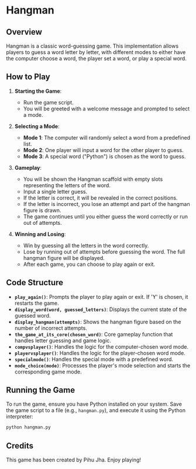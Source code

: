 # Hangman

## Overview
Hangman is a classic word-guessing game. This implementation allows players to guess a word letter by letter, with different modes to either have the computer choose a word, the player set a word, or play a special word.

## How to Play

1. **Starting the Game**:
    - Run the game script.
    - You will be greeted with a welcome message and prompted to select a mode.

2. **Selecting a Mode**:
    - **Mode 1**: The computer will randomly select a word from a predefined list.
    - **Mode 2**: One player will input a word for the other player to guess.
    - **Mode 3**: A special word ("Python") is chosen as the word to guess.

3. **Gameplay**:
    - You will be shown the Hangman scaffold with empty slots representing the letters of the word.
    - Input a single letter guess.
    - If the letter is correct, it will be revealed in the correct positions.
    - If the letter is incorrect, you lose an attempt and part of the hangman figure is drawn.
    - The game continues until you either guess the word correctly or run out of attempts.

4. **Winning and Losing**:
    - Win by guessing all the letters in the word correctly.
    - Lose by running out of attempts before guessing the word. The full hangman figure will be displayed.
    - After each game, you can choose to play again or exit.

## Code Structure

- **`play_again()`**: Prompts the player to play again or exit. If 'Y' is chosen, it restarts the game.
- **`display_word(word, guessed_letters)`**: Displays the current state of the guessed word.
- **`display_hangman(attempts)`**: Shows the hangman figure based on the number of incorrect attempts.
- **`the_game_at_its_core(chosen_word)`**: Core gameplay function that handles letter guessing and game logic.
- **`compvsplayer()`**: Handles the logic for the computer-chosen word mode.
- **`playervsplayer()`**: Handles the logic for the player-chosen word mode.
- **`specialmode()`**: Handles the special mode with a predefined word.
- **`mode_choice(mode)`**: Processes the player's mode selection and starts the corresponding game mode.

## Running the Game

To run the game, ensure you have Python installed on your system. Save the game script to a file (e.g., `hangman.py`), and execute it using the Python interpreter:

```bash
python hangman.py
```

## Credits
This game has been created by Pihu Jha. Enjoy playing!
